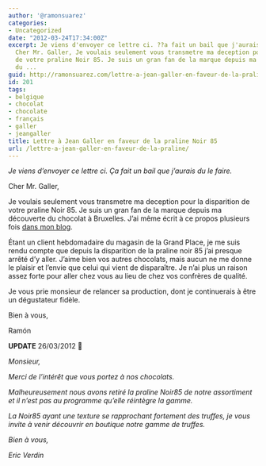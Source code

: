 ```yaml
---
author: '@ramonsuarez'
categories:
- Uncategorized
date: "2012-03-24T17:34:00Z"
excerpt: Je viens d'envoyer ce lettre ci. ??a fait un bail que j'aurais du le faire.
  Cher Mr. Galler, Je voulais seulement vous transmetre ma deception pour la disparition
  de votre praline Noir 85. Je suis un gran fan de la marque depuis ma d??couverte
  du ...
guid: http://ramonsuarez.com/lettre-a-jean-galler-en-faveur-de-la-praline
id: 201
tags:
- belgique
- chocolat
- chocolate
- français
- galler
- jeangaller
title: Lettre à Jean Galler en faveur de la praline Noir 85
url: /lettre-a-jean-galler-en-faveur-de-la-praline/
---
```


*Je viens d’envoyer ce lettre ci. Ça fait un bail que j’aurais du le faire.*

Cher Mr. Galler,

Je voulais seulement vous transmetre ma deception pour la disparition de votre praline Noir 85. Je suis un gran fan de la marque depuis ma découverte du chocolat à Bruxelles. J’ai même écrit à ce propos plusieurs fois [dans mon blog](http://www.blogbruselas.com/blog/2009/07/30/el-mejor-chocolate-belga-dame-chocolate/ "El mejor chocolate de Bruselas").

Étant un client hebdomadaire du magasin de la Grand Place, je me suis rendu compte que depuis la disparition de la praline noir 85 j’ai presque arrêté d’y aller. J’aime bien vos autres chocolats, mais aucun ne me donne le plaisir et l’envie que celui qui vient de disparaître. Je n’ai plus un raison assez forte pour aller chez vous au lieu de chez vos confrères de qualité.

Je vous prie monsieur de relancer sa production, dont je continuerais à être un dégustateur fidèle.

Bien à vous,

Ramón

**UPDATE** 26/03/2012 **🙁**

*Monsieur,*

*Merci de l’intérêt que vous portez à nos chocolats.*

*Malheureusement nous avons retiré la praline Noir85 de notre assortiment et il n’est pas au programme qu’elle réintègre la gamme.*

*La Noir85 ayant une texture se rapprochant fortement des truffes, je vous invite à venir découvrir en boutique notre gamme de truffes.*

*Bien à vous,*

*Eric Verdin*